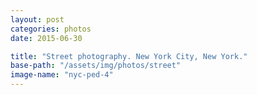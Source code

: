 ```yaml
---
layout: post
categories: photos
date: 2015-06-30

title: "Street photography. New York City, New York."
base-path: "/assets/img/photos/street"
image-name: "nyc-ped-4"
---
```

